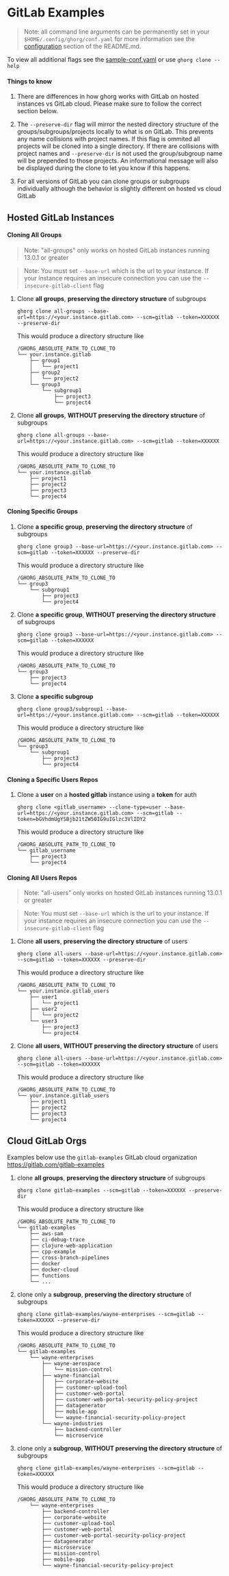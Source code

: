 # GitLab Examples

> Note: all command line arguments can be permanently set in your `$HOME/.config/ghorg/conf.yaml` for more information see the [configuration](https://github.com/gabrie30/ghorg#configuration) section of the README.md.

To view all additional flags see the [sample-conf.yaml](https://github.com/gabrie30/ghorg/blob/master/sample-conf.yaml) or use `ghorg clone --help`

#### Things to know

1. There are differences in how ghorg works with GitLab on hosted instances vs GitLab cloud. Please make sure to follow the correct section below.

1. The `--preserve-dir` flag will mirror the nested directory structure of the groups/subgroups/projects locally to what is on GitLab. This prevents any name collisions with project names. If this flag is ommited all projects will be cloned into a single directory. If there are collisions with project names and `--preserve-dir` is not used the group/subgroup name will be prepended to those projects. An informational message will also be displayed during the clone to let you know if this happens.

1. For all versions of GitLab you can clone groups or subgroups individually although the behavior is slightly different on hosted vs cloud GitLab

## Hosted GitLab Instances

#### Cloning All Groups

> Note: "all-groups" only works on hosted GitLab instances running 13.0.1 or greater

> Note: You must set `--base-url` which is the url to your instance. If your instance requires an insecure connection you can use the `--insecure-gitlab-client` flag

1. Clone **all groups**, **preserving the directory structure** of subgroups

    ```
    ghorg clone all-groups --base-url=https://<your.instance.gitlab.com> --scm=gitlab --token=XXXXXX --preserve-dir
    ```

    This would produce a directory structure like

    ```
    /GHORG_ABSOLUTE_PATH_TO_CLONE_TO
    └── your.instance.gitlab
        ├── group1
        │   └── project1
        ├── group2
        │   └── project2
        └── group3
            └── subgroup1
                ├── project3
                └── project4
    ```

1. Clone **all groups**, **WITHOUT preserving the directory structure** of subgroups

    ```
    ghorg clone all-groups --base-url=https://<your.instance.gitlab.com> --scm=gitlab --token=XXXXXX
    ```

    This would produce a directory structure like

    ```
    /GHORG_ABSOLUTE_PATH_TO_CLONE_TO
    └── your.instance.gitlab
        ├── project1
        ├── project2
        ├── project3
        └── project4
    ```

#### Cloning Specific Groups

1. Clone **a specific group**, **preserving the directory structure** of subgroups

    ```
    ghorg clone group3 --base-url=https://<your.instance.gitlab.com> --scm=gitlab --token=XXXXXX --preserve-dir
    ```

    This would produce a directory structure like

    ```
    /GHORG_ABSOLUTE_PATH_TO_CLONE_TO
    └── group3
        └── subgroup1
            ├── project3
            └── project4
    ```

1. Clone **a specific group**, **WITHOUT preserving the directory structure** of subgroups

    ```
    ghorg clone group3 --base-url=https://<your.instance.gitlab.com> --scm=gitlab --token=XXXXXX
    ```

    This would produce a directory structure like

    ```
    /GHORG_ABSOLUTE_PATH_TO_CLONE_TO
    └── group3
        ├── project3
        └── project4
    ```

1. Clone **a specific subgroup**

    ```
    ghorg clone group3/subgroup1 --base-url=https://<your.instance.gitlab.com> --scm=gitlab --token=XXXXXX
    ```

    This would produce a directory structure like

    ```
    /GHORG_ABSOLUTE_PATH_TO_CLONE_TO
    └── group3
        └── subgroup1
            ├── project3
            └── project4
    ```

#### Cloning a Specific Users Repos

1. Clone a **user** on a **hosted gitlab** instance using a **token** for auth

    ```
    ghorg clone <gitlab_username> --clone-type=user --base-url=https://<your.instance.gitlab.com> --scm=gitlab --token=bGVhdmUgYSBjb21tZW50IG9uIGlzc3VlIDY2
    ```

    This would produce a directory structure like

    ```
    /GHORG_ABSOLUTE_PATH_TO_CLONE_TO
    └── gitlab_username
        ├── project3
        └── project4
    ```

#### Cloning All Users Repos

> Note: "all-users" only works on hosted GitLab instances running 13.0.1 or greater

> Note: You must set `--base-url` which is the url to your instance. If your instance requires an insecure connection you can use the `--insecure-gitlab-client` flag

1. Clone **all users**, **preserving the directory structure** of users

    ```
    ghorg clone all-users --base-url=https://<your.instance.gitlab.com> --scm=gitlab --token=XXXXXX --preserve-dir
    ```

    This would produce a directory structure like

    ```
    /GHORG_ABSOLUTE_PATH_TO_CLONE_TO
    └── your.instance.gitlab_users
        ├── user1
        │   └── project1
        ├── user2
        │   └── project2
        └── user3
            ├── project3
            └── project4
    ```
1. Clone **all users**, **WITHOUT preserving the directory structure** of users

    ```
    ghorg clone all-users --base-url=https://<your.instance.gitlab.com> --scm=gitlab --token=XXXXXX
    ```

    This would produce a directory structure like

    ```
    /GHORG_ABSOLUTE_PATH_TO_CLONE_TO
    └── your.instance.gitlab_users
        ├── project1
        ├── project2
        ├── project3
        └── project4
    ```

## Cloud GitLab Orgs

Examples below use the `gitlab-examples` GitLab cloud organization https://gitlab.com/gitlab-examples

1. clone **all groups**, **preserving the directory structure** of subgroups

    ```
    ghorg clone gitlab-examples --scm=gitlab --token=XXXXXX --preserve-dir
    ```

    This would produce a directory structure like

    ```
    /GHORG_ABSOLUTE_PATH_TO_CLONE_TO
    └── gitlab-examples
        ├── aws-sam
        ├── ci-debug-trace
        ├── clojure-web-application
        ├── cpp-example
        ├── cross-branch-pipelines
        ├── docker
        ├── docker-cloud
        ├── functions
        └── ...
    ```

1. clone only a **subgroup**, **preserving the directory structure** of subgroups

    ```
    ghorg clone gitlab-examples/wayne-enterprises --scm=gitlab --token=XXXXXX --preserve-dir
    ```

    This would produce a directory structure like

    ```
    /GHORG_ABSOLUTE_PATH_TO_CLONE_TO
    └── gitlab-examples
        └── wayne-enterprises
            ├── wayne-aerospace
            │   └── mission-control
            ├── wayne-financial
            │   ├── corporate-website
            │   ├── customer-upload-tool
            │   ├── customer-web-portal
            │   ├── customer-web-portal-security-policy-project
            │   ├── datagenerator
            │   ├── mobile-app
            │   └── wayne-financial-security-policy-project
            └── wayne-industries
                ├── backend-controller
                └── microservice
    ```

1. clone only a **subgroup**, **WITHOUT preserving the directory structure** of subgroups

    ```
    ghorg clone gitlab-examples/wayne-enterprises --scm=gitlab --token=XXXXXX
    ```

    This would produce a directory structure like

    ```
    /GHORG_ABSOLUTE_PATH_TO_CLONE_TO
        └── wayne-enterprises
            ├── backend-controller
            ├── corporate-website
            ├── customer-upload-tool
            ├── customer-web-portal
            ├── customer-web-portal-security-policy-project
            ├── datagenerator
            ├── microservice
            ├── mission-control
            ├── mobile-app
            └── wayne-financial-security-policy-project
    ```
